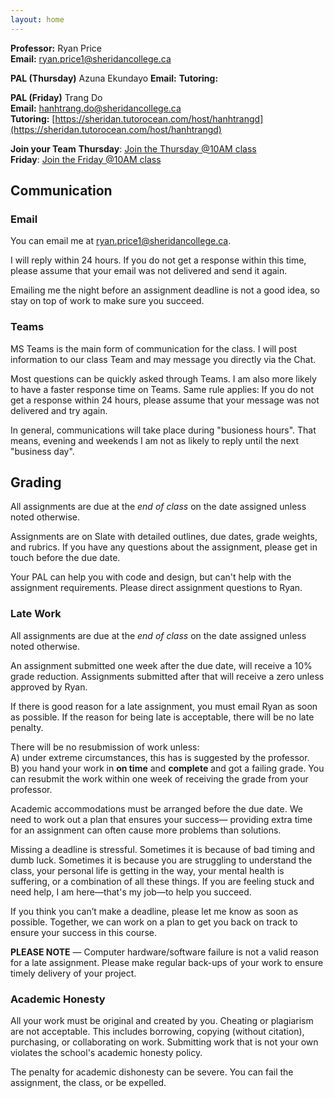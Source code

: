 ```yaml
---
layout: home
---
```


**Professor:** Ryan Price     
**Email:** [ryan.price1@sheridancollege.ca](mailto:ryan.price1@sheridancollege.ca)

**PAL (Thursday)**
Azuna Ekundayo
**Email:** 
**Tutoring:**     
    
**PAL (Friday)**
Trang Do    
**Email:** [hanhtrang.do@sheridancollege.ca](mailto:hanhtrang.do@sheridancollege.ca)    
**Tutoring:** [https://sheridan.tutorocean.com/host/hanhtrangd](https://sheridan.tutorocean.com/host/hanhtrangd)    
    
**Join your Team**
**Thursday**: [Join the Thursday @10AM class](https://teams.microsoft.com/l/team/19%3Az9sjxB3XfISpck7wOX5z-woaqEfaxZM8dUJRAPQ3u-01%40thread.tacv2/conversations?groupId=a54bc444-74ef-4c42-9fae-482dc0bb8021&tenantId=465ac757-2131-4711-b9a3-d8278b5c0b14)    
**Friday**: [Join the Friday @10AM class](https://teams.microsoft.com/l/team/19%3Ak6D5JSYfq0fJLkPTfpsypVaYwiOjK2HYun_YuE5Fcb81%40thread.tacv2/conversations?groupId=55b2073b-6d33-4068-b497-5b25fab83c6d&tenantId=465ac757-2131-4711-b9a3-d8278b5c0b14)    

## Communication

### Email

You can email me at [ryan.price1@sheridancollege.ca](mailto:ryan.price1@sheridancollege.ca).

I will reply within 24 hours. If you do not get a response within this time, please assume that your email was not delivered and send it again.

Emailing me the night before an assignment deadline is not a good idea, so stay on top of work to make sure you succeed.

### Teams
MS Teams is the main form of communication for the class. I will post information to our class Team and may message you directly via the Chat.

Most questions can be quickly asked through Teams. I am also more likely to have a faster response time on Teams. Same rule applies: If you do not get a response within 24 hours, please assume that your message was not delivered and try again.

In general, communications will take place during "busioness hours". That means, evening and weekends I am not as likely to reply until the next "business day".

## Grading

All assignments are due at the _end of class_ on the date assigned unless noted otherwise.

Assignments are on Slate with detailed  outlines, due dates, grade weights, and rubrics. If you have any questions about the assignment, please get in touch before the due date. 

Your PAL can help you with code and design, but can't help with the assignment requirements. Please direct assignment questions to Ryan.

### Late Work

All assignments are due at the _end of class_ on the date assigned unless noted otherwise.

 An assignment submitted one week after the due date, will receive a 10% grade reduction. Assignments submitted after that will receive a zero unless approved by Ryan.

If there is good reason for a late assignment, you must email Ryan as soon as possible. If the reason for being late is acceptable, there will be no late penalty.

There will be no resubmission of work unless:    
A) under extreme circumstances, this has is suggested by the professor.    
B) you hand your work in **on time** and  **complete** and got a failing grade. You can resubmit the work within one week of receiving the grade from your professor.

Academic accommodations must be arranged before the due date. We need to work out a plan that ensures your success— providing extra time for an assignment can often cause more problems than solutions.

Missing a deadline is stressful. Sometimes it is because of bad timing and dumb luck. Sometimes it is because you are struggling to understand the class, your personal life is getting in the way, your mental health is suffering, or a combination of all these things. If you are feeling stuck and need help, I am here—that's my job—to help you succeed.

If you think you can’t make a deadline, please let me know as soon as possible. Together, we can work on a plan to get you back on track to ensure your success in this course.

**PLEASE NOTE** — Computer hardware/software failure is not a valid reason for a late assignment. Please make regular back-ups of your work to ensure timely delivery of your project. 

### Academic Honesty

All your work must be original and created by you. Cheating or plagiarism are not acceptable.  This includes borrowing, copying (without citation), purchasing, or collaborating on work. Submitting work that is not your own violates the school's academic honesty policy. 

The penalty for academic dishonesty can be severe. You can fail the assignment, the class, or be expelled. 